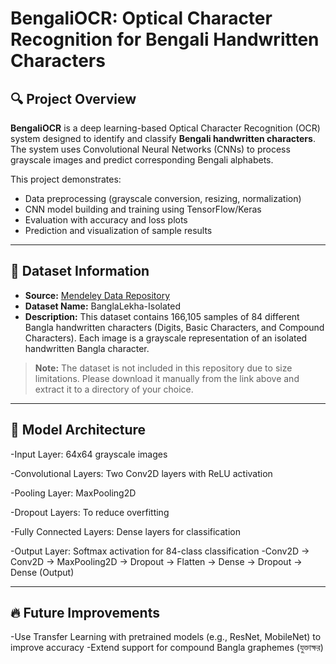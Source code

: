 # BengaliOCR: Optical Character Recognition for Bengali Handwritten Characters


## 🔍 Project Overview

**BengaliOCR** is a deep learning-based Optical Character Recognition (OCR) system designed to identify and classify **Bengali handwritten characters**. The system uses Convolutional Neural Networks (CNNs) to process grayscale images and predict corresponding Bengali alphabets. 

This project demonstrates:

- Data preprocessing (grayscale conversion, resizing, normalization)
- CNN model building and training using TensorFlow/Keras
- Evaluation with accuracy and loss plots
- Prediction and visualization of sample results

---

## 📂 Dataset Information

- **Source:** [Mendeley Data Repository](https://data.mendeley.com/datasets/hf6sf8zrkc/2)
- **Dataset Name:** BanglaLekha-Isolated
- **Description:** This dataset contains 166,105 samples of 84 different Bangla handwritten characters (Digits, Basic Characters, and Compound Characters). Each image is a grayscale representation of an isolated handwritten Bangla character.

> **Note:** The dataset is not included in this repository due to size limitations. Please download it manually from the link above and extract it to a directory of your choice.

---

## 🧩 Model Architecture
-Input Layer: 64x64 grayscale images

-Convolutional Layers: Two Conv2D layers with ReLU activation

-Pooling Layer: MaxPooling2D

-Dropout Layers: To reduce overfitting

-Fully Connected Layers: Dense layers for classification

-Output Layer: Softmax activation for 84-class classification
-Conv2D -> Conv2D -> MaxPooling2D -> Dropout -> Flatten -> Dense -> Dropout -> Dense (Output)

---

## 🔥 Future Improvements
-Use Transfer Learning with pretrained models (e.g., ResNet, MobileNet) to improve accuracy
-Extend support for compound Bangla graphemes (যুক্তাক্ষর)



